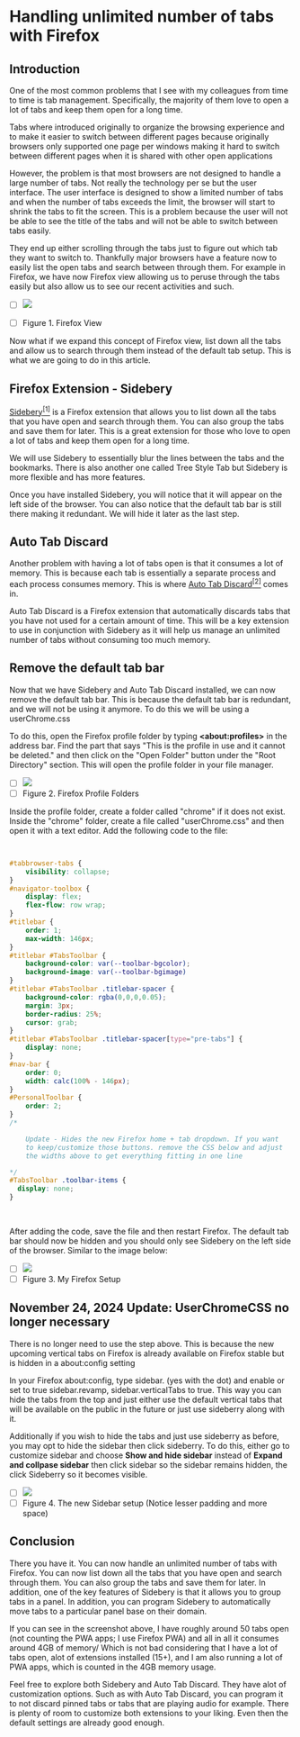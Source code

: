 # Handling unlimited number of tabs with Firefox


## Introduction

One of the most common problems that I see with my colleagues from time to time is tab management. Specifically, the majority of them love to open a lot of tabs and keep them open for a long time.

Tabs where introduced originally to organize the browsing experience and to make it easier to switch between different pages because originally browsers only supported one page per windows making it hard to switch between different pages when it is shared with other open applications

However, the problem is that most browsers are not designed to handle a large number of tabs. Not really the technology per se but the user interface. The user interface is designed to show a limited number of tabs and when the number of tabs exceeds the limit, the browser will start to shrink the tabs to fit the screen. This is a problem because the user will not be able to see the title of the tabs and will not be able to switch between tabs easily.

They end up either scrolling through the tabs just to figure out which tab they want to switch to. Thankfully major browsers have a feature now to easily list the open tabs and search between through them. For example in Firefox, we have now Firefox view allowing us to peruse through the tabs easily but also allow us to see our recent activities and such.

- [ ] [![](images/ff-tab-picker.png)](images/ff-tab-picker.png)
- [ ] Figure 1\. Firefox View




Now what if we expand this concept of Firefox view, list down all the tabs and allow us to search through them instead of the default tab setup. This is what we are going to do in this article.


## Firefox Extension \- Sidebery


[Sidebery<sup>[1]</sup>](https://addons.mozilla.org/en-US/firefox/addon/sidebery/) is a Firefox extension that allows you to list down all the tabs that you have open and search through them. You can also group the tabs and save them for later. This is a great extension for those who love to open a lot of tabs and keep them open for a long time.



We will use Sidebery to essentially blur the lines between the tabs and the bookmarks. There is also another one called Tree Style Tab but Sidebery is more flexible and has more features.



Once you have installed Sidebery, you will notice that it will appear on the left side of the browser. You can also notice that the default tab bar is still there making it redundant. We will hide it later as the last step.


## Auto Tab Discard


Another problem with having a lot of tabs open is that it consumes a lot of memory. This is because each tab is essentially a separate process and each process consumes memory. This is where [Auto Tab Discard<sup>[2]</sup>](https://addons.mozilla.org/en-US/firefox/addon/auto-tab-discard/) comes in.



Auto Tab Discard is a Firefox extension that automatically discards tabs that you have not used for a certain amount of time. This will be a key extension to use in conjunction with Sidebery as it will help us manage an unlimited number of tabs without consuming too much memory.


## Remove the default tab bar


Now that we have Sidebery and Auto Tab Discard installed, we can now remove the default tab bar. This is because the default tab bar is redundant, and we will not be using it anymore. To do this we will be using a userChrome.css



To do this, open the Firefox profile folder by typing **\<about:profiles>** in the address bar. Find the part that says "This is the profile in use and it cannot be deleted." and then click on the "Open Folder" button under the "Root Directory" section. This will open the profile folder in your file manager.



- [ ] [![](images/ff-about-profiles.png)](images/ff-about-profiles.png)
- [ ] Figure 2\. Firefox Profile Folders

Inside the profile folder, create a folder called "chrome" if it does not exist. Inside the "chrome" folder, create a file called "userChrome.css" and then open it with a text editor. Add the following code to the file:



```css

				
#tabbrowser-tabs {
	visibility: collapse;
}
#navigator-toolbox {
	display: flex;
	flex-flow: row wrap;
}
#titlebar {
	order: 1;
	max-width: 146px;
}
#titlebar #TabsToolbar {
	background-color: var(--toolbar-bgcolor);
	background-image: var(--toolbar-bgimage)
}
#titlebar #TabsToolbar .titlebar-spacer {
	background-color: rgba(0,0,0,0.05);
	margin: 3px;
	border-radius: 25%;
	cursor: grab;
}
#titlebar #TabsToolbar .titlebar-spacer[type="pre-tabs"] {
	display: none;
}
#nav-bar {
	order: 0;
	width: calc(100% - 146px);
}
#PersonalToolbar {
	order: 2;
}
/*

	Update - Hides the new Firefox home + tab dropdown. If you want
	to keep/customize those buttons. remove the CSS below and adjust
	the widths above to get everything fitting in one line

*/
#TabsToolbar .toolbar-items {
  display: none;
}
				
			
```

After adding the code, save the file and then restart Firefox. The default tab bar should now be hidden and you should only see Sidebery on the left side of the browser. Similar to the image below:

- [ ] [![](images/ff-unlimited.png)](images/ff-unlimited.png)
- [ ] Figure 3\. My Firefox Setup

## November 24, 2024 Update: UserChromeCSS no longer necessary


There is no longer need to use the step above. This is because the new upcoming vertical tabs on Firefox is already available on Firefox stable but is hidden in a about:config setting

In your Firefox about:config, type sidebar. (yes with the dot) and enable or set to true sidebar.revamp, sidebar.verticalTabs to true. This way you can hide the tabs from the top and just either use the default vertical tabs that will be available on the public in the future or just use sideberry along with it.

Additionally if you wish to hide the tabs and just use sideberry as before, you may opt to hide the sidebar then click sideberry. To do this, either go to customize sidebar and choose **Show and hide sidebar** instead of **Expand and collpase sidebar** then click sidebar so the sidebar remains hidden, the click Sideberry so it becomes visible.

- [ ] [![](images/ff-new-vertical.png)](images/ff-new-vertical.png)
- [ ] Figure 4\. The new Sidebar setup (Notice lesser padding and more space)

## Conclusion


There you have it. You can now handle an unlimited number of tabs with Firefox. You can now list down all the tabs that you have open and search through them. You can also group the tabs and save them for later. In addition, one of the key features of Sidebery is that it allows you to group tabs in a panel. In addition, you can program Sidebery to automatically move tabs to a particular panel base on their domain.

If you can see in the screenshot above, I have roughly around 50 tabs open (not counting the PWA apps; I use Firefox PWA) and all in all it consumes around 4GB of memory/ Which is not bad considering that I have a lot of tabs open, alot of extensions installed (15\+), and I am also running a lot of PWA apps, which is counted in the 4GB memory usage.

Feel free to explore both Sidebery and Auto Tab Discard. They have alot of customization options. Such as with Auto Tab Discard, you can program it to not discard pinned tabs or tabs that are playing audio for example. There is plenty of room to customize both extensions to your liking. Even then the default settings are already good enough.



